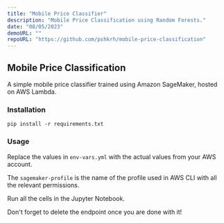 ```yaml
---
title: "Mobile Price Classifier"
description: "Mobile Price Classification using Random Forests."
date: "08/05/2023"
demoURL: ""
repoURL: "https://github.com/pshkrh/mobile-price-classification"
---
```


## Mobile Price Classification

A simple mobile price classifier trained using Amazon SageMaker, hosted on AWS Lambda.

### Installation

```
pip install -r requirements.txt
```

### Usage

Replace the values in `env-vars.yml` with the actual values from your AWS account.

The `sagemaker-profile` is the name of the profile used in AWS CLI with all the relevant permissions.

Run all the cells in the Jupyter Notebook.

Don't forget to delete the endpoint once you are done with it!